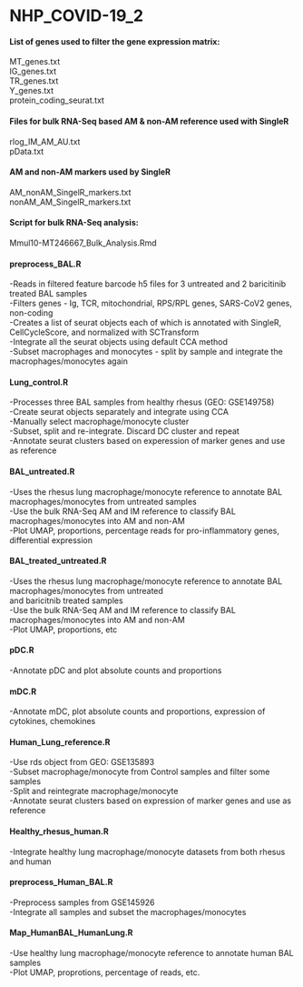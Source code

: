 # NHP_COVID-19_2

<h4>List of genes used to filter the gene expression matrix:</h4>
MT_genes.txt<br>
IG_genes.txt<br>
TR_genes.txt<br>
Y_genes.txt<br>
protein_coding_seurat.txt<br>

<h4>Files for bulk RNA-Seq based AM & non-AM reference used with SingleR</h4>
rlog_IM_AM_AU.txt<br>
pData.txt<br>

<h4>AM and non-AM markers used by SingleR</h4>
AM_nonAM_SingelR_markers.txt<br>
nonAM_AM_SingelR_markers.txt<br>

<h4>Script for bulk RNA-Seq analysis:</h4>
Mmul10-MT246667_Bulk_Analysis.Rmd<br>

<h4>preprocess_BAL.R</h4>
-Reads in filtered feature barcode h5 files for 3 untreated and 2 baricitinib treated BAL samples<br>
-Filters genes - Ig, TCR, mitochondrial, RPS/RPL genes, SARS-CoV2 genes, non-coding<br>
-Creates a list of seurat objects each of which is annotated with SingleR, CellCycleScore, and normalized with SCTransform<br>
-Integrate all the seurat objects using default CCA method<br>
-Subset macrophages and monocytes - split by sample and integrate the macrophages/monocytes again<br>

<h4>Lung_control.R</h4>
-Processes three BAL samples from healthy rhesus (GEO: GSE149758)<br>
-Create seurat objects separately and integrate using CCA<br>
-Manually select macrophage/monocyte cluster<br>
-Subset, split and re-integrate. Discard DC cluster and repeat<br>
-Annotate seurat clusters based on experession of marker genes and use as reference<br>

<h4>BAL_untreated.R</h4>
-Uses the rhesus lung macrophage/monocyte reference to annotate BAL macrophages/monocytes from untreated samples<br>
-Use the bulk RNA-Seq AM and IM reference to classify BAL macrophages/monocytes into AM and non-AM<br>
-Plot UMAP, proportions, percentage reads for pro-inflammatory genes, differential expression<br>

<h4>BAL_treated_untreated.R</h4>
-Uses the rhesus lung macrophage/monocyte reference to annotate BAL macrophages/monocytes from untreated<br>
 and baricitnib treated samples<br>
-Use the bulk RNA-Seq AM and IM reference to classify BAL macrophages/monocytes into AM and non-AM<br>
-Plot UMAP, proportions, etc<br>

<h4>pDC.R</h4>
-Annotate pDC and plot absolute counts and proportions<br>

<h4>mDC.R</h4>
-Annotate mDC, plot absolute counts and proportions, expression of cytokines, chemokines<br>

<h4>Human_Lung_reference.R</h4>
-Use rds object from GEO: GSE135893<br>
-Subset macrophage/monocyte from Control samples and filter some samples<br>
-Split and reintegrate macrophage/monocyte<br>
-Annotate seurat clusters based on expression of marker genes and use as reference<br>

<h4>Healthy_rhesus_human.R</h4>
-Integrate healthy lung macrophage/monocyte datasets from both rhesus and human<br>

<h4>preprocess_Human_BAL.R</h4>
-Preprocess samples from GSE145926<br>
-Integrate all samples and subset the macrophages/monocytes <br>

<h4>Map_HumanBAL_HumanLung.R</h4>
-Use healthy lung macrophage/monocyte reference to annotate human BAL samples<br>
-Plot UMAP, proprotions, percentage of reads, etc.<br>




